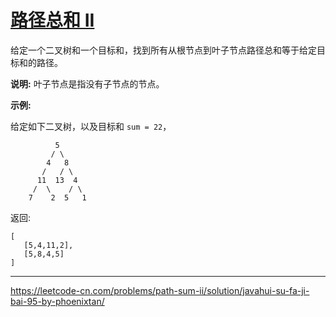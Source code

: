 # [路径总和 II](https://leetcode-cn.com/problems/path-sum-ii/)

给定一个二叉树和一个目标和，找到所有从根节点到叶子节点路径总和等于给定目标和的路径。

**说明:** 叶子节点是指没有子节点的节点。

 **示例:**

给定如下二叉树，以及目标和 `sum = 22`， 

              5
             / \
            4   8
           /   / \
          11  13  4
         /  \    / \
        7    2  5   1

返回:

```
[
   [5,4,11,2],
   [5,8,4,5]
]
```

---

 https://leetcode-cn.com/problems/path-sum-ii/solution/javahui-su-fa-ji-bai-95-by-phoenixtan/ 